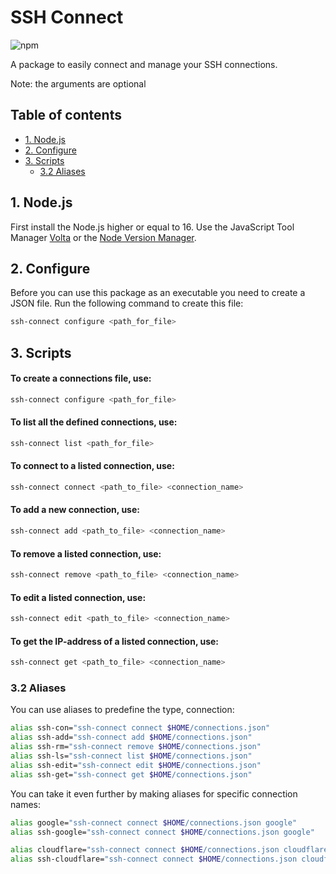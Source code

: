 # SSH Connect

![npm](https://img.shields.io/npm/v/@josbroers/ssh-connect)

A package to easily connect and manage your SSH connections.

Note: the arguments are optional

## Table of contents

- [1. Node.js](#1-nodejs)
- [2. Configure](#2-configure)
- [3. Scripts](#3-scripts)
	- [3.2 Aliases](#32-aliases)

## 1. Node.js

First install the Node.js higher or equal to 16. Use the JavaScript Tool Manager [Volta](https://volta.sh/) or
the [Node Version Manager](https://github.com/nvm-sh/nvm).

## 2. Configure

Before you can use this package as an executable you need to create a JSON file. Run the following command to create
this file:

```bash
ssh-connect configure <path_for_file>
```

## 3. Scripts

#### To create a connections file, use:

```bash
ssh-connect configure <path_for_file>
```

#### To list all the defined connections, use:

```bash
ssh-connect list <path_for_file>
```

#### To connect to a listed connection, use:

```bash
ssh-connect connect <path_to_file> <connection_name>
```

#### To add a new connection, use:

```bash
ssh-connect add <path_to_file> <connection_name>
```

#### To remove a listed connection, use:

```bash
ssh-connect remove <path_to_file> <connection_name>
```

#### To edit a listed connection, use:

```bash
ssh-connect edit <path_to_file> <connection_name>
```

#### To get the IP-address of a listed connection, use:

```bash
ssh-connect get <path_to_file> <connection_name>
```

### 3.2 Aliases

You can use aliases to predefine the type, connection:

```bash
alias ssh-con="ssh-connect connect $HOME/connections.json"
alias ssh-add="ssh-connect add $HOME/connections.json"
alias ssh-rm="ssh-connect remove $HOME/connections.json"
alias ssh-ls="ssh-connect list $HOME/connections.json"
alias ssh-edit="ssh-connect edit $HOME/connections.json"
alias ssh-get="ssh-connect get $HOME/connections.json"
```

You can take it even further by making aliases for specific connection names:

```bash
alias google="ssh-connect connect $HOME/connections.json google"
alias ssh-google="ssh-connect connect $HOME/connections.json google"

alias cloudflare="ssh-connect connect $HOME/connections.json cloudflare"
alias ssh-cloudflare="ssh-connect connect $HOME/connections.json cloudflare"
```
